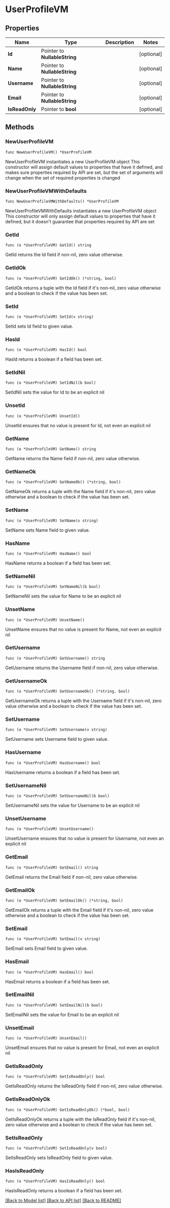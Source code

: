 # UserProfileVM

## Properties

Name | Type | Description | Notes
------------ | ------------- | ------------- | -------------
**Id** | Pointer to **NullableString** |  | [optional] 
**Name** | Pointer to **NullableString** |  | [optional] 
**Username** | Pointer to **NullableString** |  | [optional] 
**Email** | Pointer to **NullableString** |  | [optional] 
**IsReadOnly** | Pointer to **bool** |  | [optional] 

## Methods

### NewUserProfileVM

`func NewUserProfileVM() *UserProfileVM`

NewUserProfileVM instantiates a new UserProfileVM object
This constructor will assign default values to properties that have it defined,
and makes sure properties required by API are set, but the set of arguments
will change when the set of required properties is changed

### NewUserProfileVMWithDefaults

`func NewUserProfileVMWithDefaults() *UserProfileVM`

NewUserProfileVMWithDefaults instantiates a new UserProfileVM object
This constructor will only assign default values to properties that have it defined,
but it doesn't guarantee that properties required by API are set

### GetId

`func (o *UserProfileVM) GetId() string`

GetId returns the Id field if non-nil, zero value otherwise.

### GetIdOk

`func (o *UserProfileVM) GetIdOk() (*string, bool)`

GetIdOk returns a tuple with the Id field if it's non-nil, zero value otherwise
and a boolean to check if the value has been set.

### SetId

`func (o *UserProfileVM) SetId(v string)`

SetId sets Id field to given value.

### HasId

`func (o *UserProfileVM) HasId() bool`

HasId returns a boolean if a field has been set.

### SetIdNil

`func (o *UserProfileVM) SetIdNil(b bool)`

 SetIdNil sets the value for Id to be an explicit nil

### UnsetId
`func (o *UserProfileVM) UnsetId()`

UnsetId ensures that no value is present for Id, not even an explicit nil
### GetName

`func (o *UserProfileVM) GetName() string`

GetName returns the Name field if non-nil, zero value otherwise.

### GetNameOk

`func (o *UserProfileVM) GetNameOk() (*string, bool)`

GetNameOk returns a tuple with the Name field if it's non-nil, zero value otherwise
and a boolean to check if the value has been set.

### SetName

`func (o *UserProfileVM) SetName(v string)`

SetName sets Name field to given value.

### HasName

`func (o *UserProfileVM) HasName() bool`

HasName returns a boolean if a field has been set.

### SetNameNil

`func (o *UserProfileVM) SetNameNil(b bool)`

 SetNameNil sets the value for Name to be an explicit nil

### UnsetName
`func (o *UserProfileVM) UnsetName()`

UnsetName ensures that no value is present for Name, not even an explicit nil
### GetUsername

`func (o *UserProfileVM) GetUsername() string`

GetUsername returns the Username field if non-nil, zero value otherwise.

### GetUsernameOk

`func (o *UserProfileVM) GetUsernameOk() (*string, bool)`

GetUsernameOk returns a tuple with the Username field if it's non-nil, zero value otherwise
and a boolean to check if the value has been set.

### SetUsername

`func (o *UserProfileVM) SetUsername(v string)`

SetUsername sets Username field to given value.

### HasUsername

`func (o *UserProfileVM) HasUsername() bool`

HasUsername returns a boolean if a field has been set.

### SetUsernameNil

`func (o *UserProfileVM) SetUsernameNil(b bool)`

 SetUsernameNil sets the value for Username to be an explicit nil

### UnsetUsername
`func (o *UserProfileVM) UnsetUsername()`

UnsetUsername ensures that no value is present for Username, not even an explicit nil
### GetEmail

`func (o *UserProfileVM) GetEmail() string`

GetEmail returns the Email field if non-nil, zero value otherwise.

### GetEmailOk

`func (o *UserProfileVM) GetEmailOk() (*string, bool)`

GetEmailOk returns a tuple with the Email field if it's non-nil, zero value otherwise
and a boolean to check if the value has been set.

### SetEmail

`func (o *UserProfileVM) SetEmail(v string)`

SetEmail sets Email field to given value.

### HasEmail

`func (o *UserProfileVM) HasEmail() bool`

HasEmail returns a boolean if a field has been set.

### SetEmailNil

`func (o *UserProfileVM) SetEmailNil(b bool)`

 SetEmailNil sets the value for Email to be an explicit nil

### UnsetEmail
`func (o *UserProfileVM) UnsetEmail()`

UnsetEmail ensures that no value is present for Email, not even an explicit nil
### GetIsReadOnly

`func (o *UserProfileVM) GetIsReadOnly() bool`

GetIsReadOnly returns the IsReadOnly field if non-nil, zero value otherwise.

### GetIsReadOnlyOk

`func (o *UserProfileVM) GetIsReadOnlyOk() (*bool, bool)`

GetIsReadOnlyOk returns a tuple with the IsReadOnly field if it's non-nil, zero value otherwise
and a boolean to check if the value has been set.

### SetIsReadOnly

`func (o *UserProfileVM) SetIsReadOnly(v bool)`

SetIsReadOnly sets IsReadOnly field to given value.

### HasIsReadOnly

`func (o *UserProfileVM) HasIsReadOnly() bool`

HasIsReadOnly returns a boolean if a field has been set.


[[Back to Model list]](../README.md#documentation-for-models) [[Back to API list]](../README.md#documentation-for-api-endpoints) [[Back to README]](../README.md)


